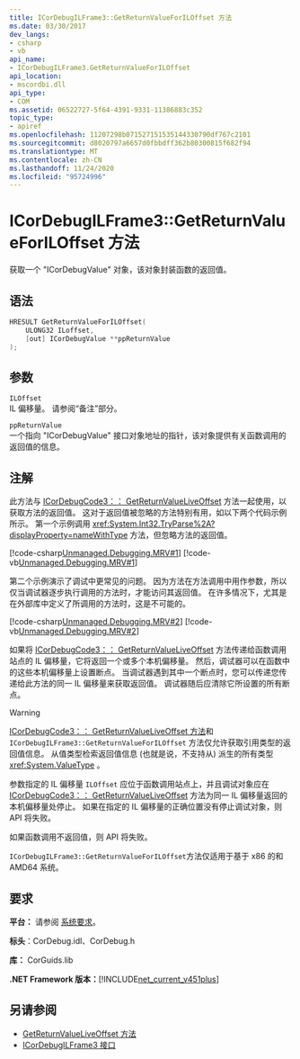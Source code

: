 ```yaml
---
title: ICorDebugILFrame3::GetReturnValueForILOffset 方法
ms.date: 03/30/2017
dev_langs:
- csharp
- vb
api_name:
- ICorDebugILFrame3.GetReturnValueForILOffset
api_location:
- mscordbi.dll
api_type:
- COM
ms.assetid: 06522727-5f64-4391-9331-11386883c352
topic_type:
- apiref
ms.openlocfilehash: 11207298b071527151535144330790df767c2101
ms.sourcegitcommit: d8020797a6657d0fbbdff362b80300815f682f94
ms.translationtype: MT
ms.contentlocale: zh-CN
ms.lasthandoff: 11/24/2020
ms.locfileid: "95724996"
---
```

# <a name="icordebugilframe3getreturnvalueforiloffset-method"></a>ICorDebugILFrame3::GetReturnValueForILOffset 方法

获取一个 "ICorDebugValue" 对象，该对象封装函数的返回值。  
  
## <a name="syntax"></a>语法  
  
```cpp
HRESULT GetReturnValueForILOffset(  
    ULONG32 ILoffset,
    [out] ICorDebugValue **ppReturnValue  
);  
```  
  
## <a name="parameters"></a>参数  

 `ILOffset`  
 IL 偏移量。 请参阅“备注”部分。  
  
 `ppReturnValue`  
 一个指向 "ICorDebugValue" 接口对象地址的指针，该对象提供有关函数调用的返回值的信息。  
  
## <a name="remarks"></a>注解  

 此方法与 [ICorDebugCode3：： GetReturnValueLiveOffset](icordebugcode3-getreturnvalueliveoffset-method.md) 方法一起使用，以获取方法的返回值。 这对于返回值被忽略的方法特别有用，如以下两个代码示例所示。 第一个示例调用 <xref:System.Int32.TryParse%2A?displayProperty=nameWithType> 方法，但忽略方法的返回值。  
  
 [!code-csharp[Unmanaged.Debugging.MRV#1](../../../../samples/snippets/csharp/VS_Snippets_CLR/unmanaged.debugging.mrv/cs/mrv1.cs#1)]
 [!code-vb[Unmanaged.Debugging.MRV#1](../../../../samples/snippets/visualbasic/VS_Snippets_CLR/unmanaged.debugging.mrv/vb/mrv1.vb#1)]  
  
 第二个示例演示了调试中更常见的问题。 因为方法在方法调用中用作参数，所以仅当调试器逐步执行调用的方法时，才能访问其返回值。 在许多情况下，尤其是在外部库中定义了所调用的方法时，这是不可能的。  
  
 [!code-csharp[Unmanaged.Debugging.MRV#2](../../../../samples/snippets/csharp/VS_Snippets_CLR/unmanaged.debugging.mrv/cs/mrv2.cs#2)]
 [!code-vb[Unmanaged.Debugging.MRV#2](../../../../samples/snippets/visualbasic/VS_Snippets_CLR/unmanaged.debugging.mrv/vb/mrv2.vb#2)]  
  
 如果将 [ICorDebugCode3：： GetReturnValueLiveOffset](icordebugcode3-getreturnvalueliveoffset-method.md) 方法传递给函数调用站点的 IL 偏移量，它将返回一个或多个本机偏移量。 然后，调试器可以在函数中的这些本机偏移量上设置断点。 当调试器遇到其中一个断点时，您可以传递您传递给此方法的同一 IL 偏移量来获取返回值。 调试器随后应清除它所设置的所有断点。  
  
> [!WARNING]
> [ICorDebugCode3：： GetReturnValueLiveOffset 方法](icordebugcode3-getreturnvalueliveoffset-method.md)和 `ICorDebugILFrame3::GetReturnValueForILOffset` 方法仅允许获取引用类型的返回值信息。 从值类型检索返回值信息 (也就是说，不支持从) 派生的所有类型 <xref:System.ValueType> 。  
  
 参数指定的 IL 偏移量 `ILOffset` 应位于函数调用站点上，并且调试对象应在 [ICorDebugCode3：： GetReturnValueLiveOffset](icordebugcode3-getreturnvalueliveoffset-method.md) 方法为同一 IL 偏移量返回的本机偏移量处停止。 如果在指定的 IL 偏移量的正确位置没有停止调试对象，则 API 将失败。  
  
 如果函数调用不返回值，则 API 将失败。  
  
 `ICorDebugILFrame3::GetReturnValueForILOffset`方法仅适用于基于 x86 的和 AMD64 系统。  
  
## <a name="requirements"></a>要求  

 **平台：** 请参阅 [系统要求](../../get-started/system-requirements.md)。  
  
 **标头**：CorDebug.idl、CorDebug.h  
  
 **库：** CorGuids.lib  
  
 **.NET Framework 版本：**[!INCLUDE[net_current_v451plus](../../../../includes/net-current-v451plus-md.md)]  
  
## <a name="see-also"></a>另请参阅

- [GetReturnValueLiveOffset 方法](icordebugcode3-getreturnvalueliveoffset-method.md)
- [ICorDebugILFrame3 接口](icordebugilframe3-interface.md)
